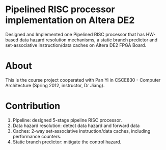 Pipelined RISC processor implementation on Altera DE2
=========================

Designed and Implemented one Pipelined RISC processor that has HW-based data hazard resolution mechanisms, a static branch predictor and set-associative instruction/data caches on Altera DE2 FPGA Board.

About
=========================
This is the course project cooperated with Pan Yi in CSCE830 - Computer Architecture (Spring 2012, instructor, Dr Jiang).

Contribution
=========================
1. Pipeline: designed 5-stage pipeline RISC processor.
2. Data hazard resolution: detect data hazard and forward data
3. Caches: 2-way set-associative instruction/data caches, including performance counters.
4. Static branch predictor: mitigate the control hazard.
